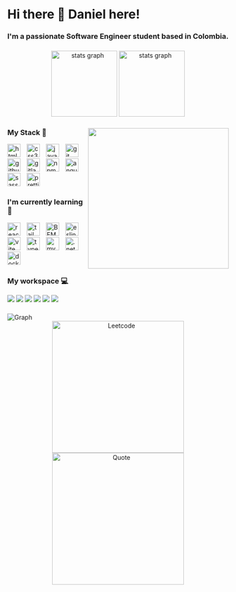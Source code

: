 <h1>Hi there 👋 Daniel here!</h1>

### I'm a passionate Software Engineer student based in Colombia.

###

<div align="center">
  <picture>
    <source
      srcset="https://github-readme-stats.vercel.app/api?username=dalo-dev&show_icons=true&include_all_commits=true&count_private=true&theme=tokyonight"
      media="(prefers-color-scheme: dark)"
    />
    <source
      srcset="https://github-readme-stats.vercel.app/api?username=dalo-dev&show_icons=true&include_all_commits=true&count_private=true&theme=default"
      media="(prefers-color-scheme: light), (prefers-color-scheme: no-preference)"
    />
    <img src="https://github-readme-stats.vercel.app/api?username=dalo-dev&show_icons=true&include_all_commits=true&count_private=true" height="150" alt="stats graph"/>
  </picture>
  <picture>
    <source
      srcset="https://streak-stats.demolab.com?user=dalo-dev&locale=en&mode=daily&theme=tokyonight&hide_border=false&border_radius=5"
      media="(prefers-color-scheme: dark)"
    />
    <source
      srcset="https://streak-stats.demolab.com?user=dalo-dev&locale=en&mode=daily&theme=default&hide_border=false&border_radius=5"
      media="(prefers-color-scheme: light), (prefers-color-scheme: no-preference)"
    />
    <img src="https://streak-stats.demolab.com?user=dalo-dev&locale=en&mode=daily&hide_border=false&border_radius=5" height="150" alt="stats graph"/>
  </picture>
</div>

###

<img align="right" height="320" src="https://github-readme-stats.vercel.app/api/top-langs?username=dalo-dev&locale=en&hide_title=false&layout=donut-vertical&card_width=320&langs_count=5&theme=tokyonight&hide_border=false"  />

###

<div align="left">
  <h3>My Stack 💪</h3>
  <img src="https://cdn.simpleicons.org/html5" height="30" alt="html5 logo"  />
  <img width="6" />
  <img src="https://cdn.simpleicons.org/css3" height="30" alt="css3 logo"  />
  <img width="6" />
  <img src="https://cdn.simpleicons.org/javascript" height="30" alt="javascript logo"  />
  <img width="6" />
  <img src="https://cdn.simpleicons.org/git" height="30" alt="git logo"  />
  <img width="6" />
  <img src="https://cdn.simpleicons.org/github/181717/ffffff" height="30" alt="github logo"  />
  <img width="6" />
  <img src="https://cdn.simpleicons.org/gitlab" height="30" alt="gitlab logo"  />
  <img width="6" />
  <img src="https://cdn.simpleicons.org/npm" height="30" alt="npm logo"  />
  <img width="6" />
  <img src="https://cdn.simpleicons.org/angular/0F0F11/FFFFFF" height="30" alt="angular logo"  />
  <img width="6" />
  <img src="https://cdn.simpleicons.org/sass" height="30" alt="sass logo"  />
  <img width="6" />
  <img src="https://cdn.simpleicons.org/prettier" height="30" alt="prettier logo"  />
  <img width="6" />
</div>

###

<div align="left">
  <h3>I'm currently learning 📖</h3>
  <img src="https://cdn.simpleicons.org/react" height="30" alt="react logo"  />
  <img width="6" />
  <img src="https://cdn.simpleicons.org/tailwindcss" height="30" alt="tailwind logo"  />
  <img width="6" />
  <img src="https://cdn.simpleicons.org/bem/000000/FFFFFF" height="30" alt="BEM logo"  />
  <img width="6" />
  <img src="https://cdn.simpleicons.org/eslint" height="30" alt="eslint logo"  />
  <img width="6" />
  <img src="https://cdn.simpleicons.org/vite" height="30" alt="vite logo"  />
  <img width="6" />
  <img src="https://cdn.simpleicons.org/typescript" height="30" alt="typescript logo"  />
  <img width="6" />
  <img src="https://cdn.simpleicons.org/mysql" height="30" alt="mysql logo"  />
  <img width="6" />
  <img src="https://cdn.simpleicons.org/dotnet" height="30" alt=".net logo"  />
  <img width="6" />
  <img src="https://cdn.simpleicons.org/docker" height="30" alt="docker logo"  />
  <img width="6" />
</div>

###

<div align="left">
  <h3>My workspace 💻</h3>
  <img src="https://img.shields.io/badge/MSI%20laptop-FF0000?style=for-the-badge&logo=msi&logoColor=white" />
  <img src="https://img.shields.io/badge/Debian-A81D33?style=for-the-badge&logo=debian&logoColor=white" />
  <img src="https://img.shields.io/badge/Windows_11-0078d4?style=for-the-badge&logo=windows-11&logoColor=white" />
  <img src="https://img.shields.io/badge/Intel%20Core_i7_10th-0071C5?style=for-the-badge&logo=intel&logoColor=white" />
  <img src="https://img.shields.io/badge/RAM-16GB-%230071C5.svg?&style=for-the-badge&logoColor=white" />
  <img src="https://img.shields.io/badge/nvidia-gtx%202060-%2376B900.svg?&style=for-the-badge&logo=nvidia&logoColor=white" />
</div>

###

<img src="https://github-readme-activity-graph.vercel.app/graph?username=dalo-dev&theme=tokyo-night" alt="Graph" />
<div align="center">
  <img src="https://leetcard.jacoblin.cool/dalo-dev?ext=activity"  height="300" alt="Leetcode" />  
  <img src="https://quotes-github-readme.vercel.app/api?type=vertical&theme=tokyonight" height="300" alt="Quote" />  
</div>
